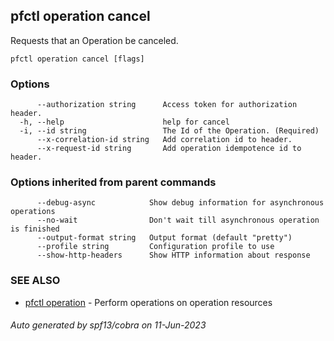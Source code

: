 ## pfctl operation cancel

Requests that an Operation be canceled.

```
pfctl operation cancel [flags]
```

### Options

```
      --authorization string      Access token for authorization header.
  -h, --help                      help for cancel
  -i, --id string                 The Id of the Operation. (Required)
      --x-correlation-id string   Add correlation id to header.
      --x-request-id string       Add operation idempotence id to header.
```

### Options inherited from parent commands

```
      --debug-async            Show debug information for asynchronous operations
      --no-wait                Don't wait till asynchronous operation is finished
      --output-format string   Output format (default "pretty")
      --profile string         Configuration profile to use
      --show-http-headers      Show HTTP information about response
```

### SEE ALSO

* [pfctl operation](pfctl_operation.md)	 - Perform operations on operation resources

###### Auto generated by spf13/cobra on 11-Jun-2023
